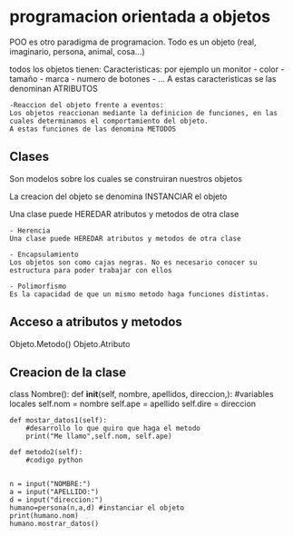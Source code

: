 # programacion orientada a objetos


POO es otro paradigma de programacion. Todo es un objeto (real, imaginario, persona, animal, cosa...)

todos los objetos tienen:
Caracteristicas: por ejemplo un monitor
    - color
    - tamaño
    - marca
    - numero de botones 
     - ...
    A estas caracteristicas se las denominan ATRIBUTOS
    
    -Reaccion del objeto frente a eventos:
    Los objetos reaccionan mediante la definicion de funciones, en las cuales determinamos el comportamiento del objeto.
    A estas funciones de las denomina METODOS

## Clases

Son modelos sobre los cuales se construiran nuestros objetos

La creacion del objeto se denomina INSTANCIAR el objeto

Una clase puede HEREDAR atributos y metodos de otra clase

    - Herencia 
    Una clase puede HEREDAR atributos y metodos de otra clase

    - Encapsulamiento
    Los objetos son como cajas negras. No es necesario conocer su estructura para poder trabajar con ellos

    - Polimorfismo
    Es la capacidad de que un mismo metodo haga funciones distintas.

## Acceso a atributos y metodos


Objeto.Metodo()
Objeto.Atributo


## Creacion de la clase


class Nombre():
    def __init__(self, nombre, apellidos, direccion,):
        #variables locales
        self.nom = nombre
        self.ape = apellido
        self.dire = direccion

    def mostar_datos1(self):
        #desarrollo lo que quiro que haga el metodo
        print("Me llamo",self.nom, self.ape)

    def metodo2(self):
        #codigo python


    n = input("NOMBRE:")
    a = input("APELLIDO:")
    d = input("direccion:")
    humano=persona(n,a,d) #instanciar el objeto
    print(humano.nom)
    humano.mostrar_datos()
